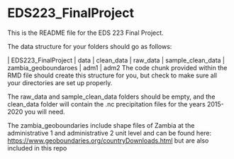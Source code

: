 # EDS223_FinalProject

This is the README file for the EDS 223 Final Project. 

The data structure for your folders should go as follows:

| EDS223_FinalProject
   | data
    | clean_data
    | raw_data
    | sample_clean_data
    | zambia_geoboundaroes
      | adm1
      | adm2
The code chunk provided within the RMD file should create this structure for you, but check to make sure all your directories are set up properly.

The raw_data and sample_clean_data folders should be empty, and the clean_data folder will contain the .nc precipitation files for the years 2015-2020 you will need. 

The zambia_geoboundaries include shape files of Zambia at the administrative 1 and administrative 2 unit level and can be found here: https://www.geoboundaries.org/countryDownloads.html but are also included in this repo
